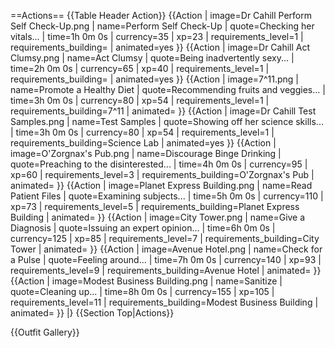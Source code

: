 ==Actions==
{{Table Header Action}}
{{Action
| image=Dr Cahill Perform Self Check-Up.png
| name=Perform Self Check-Up
| quote=Checking her vitals...
| time=1h 0m 0s
| currency=35
| xp=23
| requirements_level=1
| requirements_building=
| animated=yes
}}
{{Action
| image=Dr Cahill Act Clumsy.png
| name=Act Clumsy
| quote=Being inadvertently sexy...
| time=2h 0m 0s
| currency=65
| xp=40
| requirements_level=1
| requirements_building=
| animated=yes
}}
{{Action
| image=7^11.png
| name=Promote a Healthy Diet
| quote=Recommending fruits and veggies...
| time=3h 0m 0s
| currency=80
| xp=54
| requirements_level=1
| requirements_building=7^11
| animated=
}}
{{Action
| image=Dr Cahill Test Samples.png
| name=Test Samples
| quote=Showing off her science skills...
| time=3h 0m 0s
| currency=80
| xp=54
| requirements_level=1
| requirements_building=Science Lab
| animated=yes
}}
{{Action
| image=O'Zorgnax's Pub.png
| name=Discourage Binge Drinking
| quote=Preaching to the disinterested...
| time=4h 0m 0s
| currency=95
| xp=60
| requirements_level=3
| requirements_building=O'Zorgnax's Pub
| animated=
}}
{{Action
| image=Planet Express Building.png
| name=Read Patient Files
| quote=Examining subjects...
| time=5h 0m 0s
| currency=110
| xp=73
| requirements_level=5
| requirements_building=Planet Express Building
| animated=
}}
{{Action
| image=City Tower.png
| name=Give a Diagnosis
| quote=Issuing an expert opinion...
| time=6h 0m 0s
| currency=125
| xp=85
| requirements_level=7
| requirements_building=City Tower
| animated=
}}
{{Action
| image=Avenue Hotel.png
| name=Check for a Pulse
| quote=Feeling around...
| time=7h 0m 0s
| currency=140
| xp=93
| requirements_level=9
| requirements_building=Avenue Hotel
| animated=
}}
{{Action
| image=Modest Business Building.png
| name=Sanitize
| quote=Cleaning up...
| time=8h 0m 0s
| currency=155
| xp=105
| requirements_level=11
| requirements_building=Modest Business Building
| animated=
}}
|}
{{Section Top|Actions}}

{{Outfit Gallery}}
